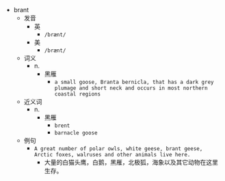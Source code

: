 - brant
  - 发音
    - 英
      - `/brænt/`
    - 美
      - `/brænt/`
  - 词义
    - n.
      - 黑雁
        - `a small goose, Branta bernicla, that has a dark grey plumage and short neck and occurs in most northern coastal regions `
  - 近义词
    - n.
      - 黑雁
        - `brent`
        - `barnacle goose`
  - 例句
    - `A great number of polar owls, white geese, brant geese, Arctic foxes, walruses and other animals live here.`
      - 大量的白猫头鹰，白鹅，黑雁，北极狐，海象以及其它动物在这里生存。


